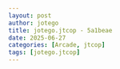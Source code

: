 ```yaml
---
layout: post
author: jotego
title: jotego.jtcop - 5a1beae
date: 2025-06-27
categories: [Arcade, jtcop]
tags: [jotego.jtcop]
---
```


